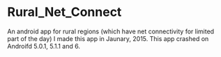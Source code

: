 # Rural_Net_Connect
An android app for rural regions (which have net connectivity for limited part of the day)
I made this app in Jaunary, 2015.
This app crashed on Androifd 5.0.1, 5.1.1 and 6.